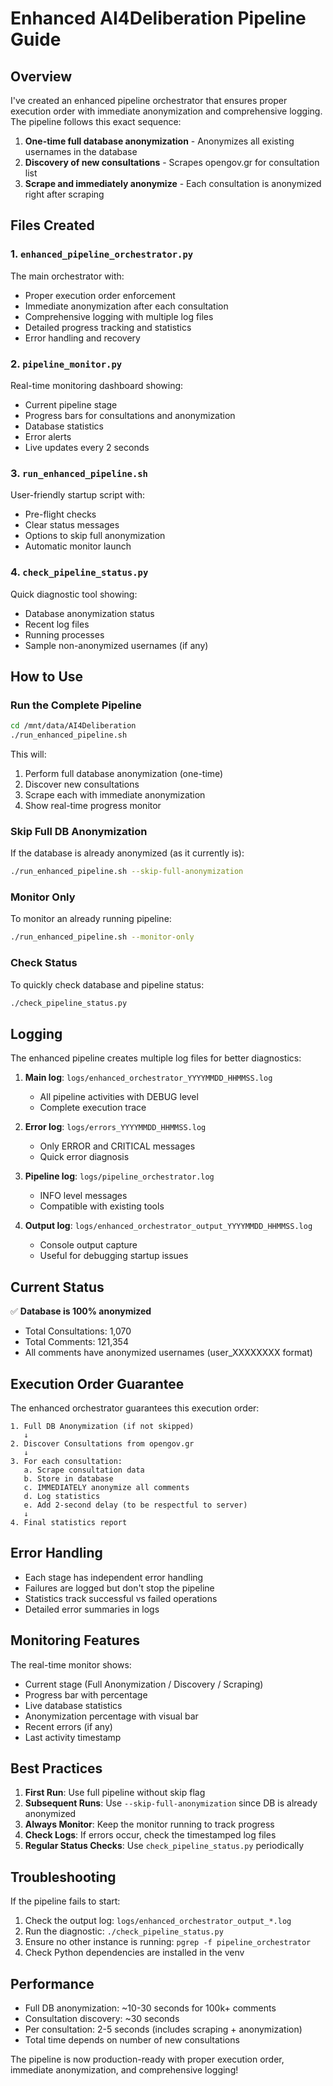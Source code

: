 # Enhanced AI4Deliberation Pipeline Guide

## Overview

I've created an enhanced pipeline orchestrator that ensures proper execution order with immediate anonymization and comprehensive logging. The pipeline follows this exact sequence:

1. **One-time full database anonymization** - Anonymizes all existing usernames in the database
2. **Discovery of new consultations** - Scrapes opengov.gr for consultation list
3. **Scrape and immediately anonymize** - Each consultation is anonymized right after scraping

## Files Created

### 1. `enhanced_pipeline_orchestrator.py`
The main orchestrator with:
- Proper execution order enforcement
- Immediate anonymization after each consultation
- Comprehensive logging with multiple log files
- Detailed progress tracking and statistics
- Error handling and recovery

### 2. `pipeline_monitor.py`
Real-time monitoring dashboard showing:
- Current pipeline stage
- Progress bars for consultations and anonymization
- Database statistics
- Error alerts
- Live updates every 2 seconds

### 3. `run_enhanced_pipeline.sh`
User-friendly startup script with:
- Pre-flight checks
- Clear status messages
- Options to skip full anonymization
- Automatic monitor launch

### 4. `check_pipeline_status.py`
Quick diagnostic tool showing:
- Database anonymization status
- Recent log files
- Running processes
- Sample non-anonymized usernames (if any)

## How to Use

### Run the Complete Pipeline
```bash
cd /mnt/data/AI4Deliberation
./run_enhanced_pipeline.sh
```

This will:
1. Perform full database anonymization (one-time)
2. Discover new consultations
3. Scrape each with immediate anonymization
4. Show real-time progress monitor

### Skip Full DB Anonymization
If the database is already anonymized (as it currently is):
```bash
./run_enhanced_pipeline.sh --skip-full-anonymization
```

### Monitor Only
To monitor an already running pipeline:
```bash
./run_enhanced_pipeline.sh --monitor-only
```

### Check Status
To quickly check database and pipeline status:
```bash
./check_pipeline_status.py
```

## Logging

The enhanced pipeline creates multiple log files for better diagnostics:

1. **Main log**: `logs/enhanced_orchestrator_YYYYMMDD_HHMMSS.log`
   - All pipeline activities with DEBUG level
   - Complete execution trace

2. **Error log**: `logs/errors_YYYYMMDD_HHMMSS.log`
   - Only ERROR and CRITICAL messages
   - Quick error diagnosis

3. **Pipeline log**: `logs/pipeline_orchestrator.log`
   - INFO level messages
   - Compatible with existing tools

4. **Output log**: `logs/enhanced_orchestrator_output_YYYYMMDD_HHMMSS.log`
   - Console output capture
   - Useful for debugging startup issues

## Current Status

✅ **Database is 100% anonymized**
- Total Consultations: 1,070
- Total Comments: 121,354
- All comments have anonymized usernames (user_XXXXXXXX format)

## Execution Order Guarantee

The enhanced orchestrator guarantees this execution order:

```
1. Full DB Anonymization (if not skipped)
   ↓
2. Discover Consultations from opengov.gr
   ↓
3. For each consultation:
   a. Scrape consultation data
   b. Store in database
   c. IMMEDIATELY anonymize all comments
   d. Log statistics
   e. Add 2-second delay (to be respectful to server)
   ↓
4. Final statistics report
```

## Error Handling

- Each stage has independent error handling
- Failures are logged but don't stop the pipeline
- Statistics track successful vs failed operations
- Detailed error summaries in logs

## Monitoring Features

The real-time monitor shows:
- Current stage (Full Anonymization / Discovery / Scraping)
- Progress bar with percentage
- Live database statistics
- Anonymization percentage with visual bar
- Recent errors (if any)
- Last activity timestamp

## Best Practices

1. **First Run**: Use full pipeline without skip flag
2. **Subsequent Runs**: Use `--skip-full-anonymization` since DB is already anonymized
3. **Always Monitor**: Keep the monitor running to track progress
4. **Check Logs**: If errors occur, check the timestamped log files
5. **Regular Status Checks**: Use `check_pipeline_status.py` periodically

## Troubleshooting

If the pipeline fails to start:
1. Check the output log: `logs/enhanced_orchestrator_output_*.log`
2. Run the diagnostic: `./check_pipeline_status.py`
3. Ensure no other instance is running: `pgrep -f pipeline_orchestrator`
4. Check Python dependencies are installed in the venv

## Performance

- Full DB anonymization: ~10-30 seconds for 100k+ comments
- Consultation discovery: ~30 seconds
- Per consultation: 2-5 seconds (includes scraping + anonymization)
- Total time depends on number of new consultations

The pipeline is now production-ready with proper execution order, immediate anonymization, and comprehensive logging!